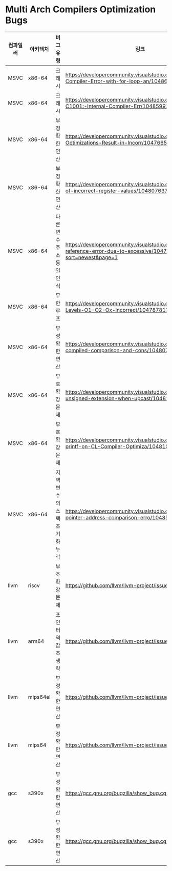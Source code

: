 # Multi Arch Compilers Optimization Bugs


| 컴파일러 | 아키텍처 | 버그 유형 | 링크 |
| --- | --- | --- | --- |
| MSVC | x86-64 | 크래시 | https://developercommunity.visualstudio.com/t/Internal-Compiler-Error-with-for-loop-an/10486573 |
| MSVC | x86-64 | 크래시 | https://developercommunity.visualstudio.com/t/fatal-error-C1001:-Internal-Compiler-Err/10485991?sort=newest |
| MSVC | x86-64 | 부정확한 연산 | https://developercommunity.visualstudio.com/t/O2-and-Ox-Optimizations-Result-in-Incorr/10476654?sort=newest |
| MSVC | x86-64 | 부정확한 연산 | https://developercommunity.visualstudio.com/t/Comparison-of-incorrect-register-values/10480763?sort=newest |
| MSVC | x86-64 | 다른 변수 주소 동일 인식 | https://developercommunity.visualstudio.com/t/Memory-reference-error-due-to-excessive/10477735?sort=newest&page=1 |
| MSVC | x86-64 | 무한 루프 | https://developercommunity.visualstudio.com/t/Optimization-Levels-O1-O2-Ox-Incorrect/10478781?sort=newest |
| MSVC | x86-64 | 부정확한 연산| https://developercommunity.visualstudio.com/t/Incorrectly-compiled-comparison-and-cons/10480723?sort=newest |
| MSVC | x86-64 | 부호 확장 문제 | https://developercommunity.visualstudio.com/t/Incorrect-unsigned-extension-when-upcast/10481317?sort=newest |
| MSVC | x86-64 | 부호 확장 문제 | https://developercommunity.visualstudio.com/t/Impact-of-printf-on-CL-Compiler-Optimiza/10481033?sort=newest |
| MSVC | x86-64 | 지역 변수의 스택 초기화 누락 | https://developercommunity.visualstudio.com/t/Function-pointer-address-comparison-erro/10485960?sort=newest |
| llvm | riscv | 부호 확장 문제 | https://github.com/llvm/llvm-project/issues/68855 |
| llvm | arm64 | 포인터 역참조 생략 | https://github.com/llvm/llvm-project/issues/69294 |
| llvm | mips64el | 부정확한 연산 | https://github.com/llvm/llvm-project/issues/69328 |
| llvm | mips64 | 부정확한 연산 | https://github.com/llvm/llvm-project/issues/70495 |
| gcc | s390x | 부정확한 연산 | https://gcc.gnu.org/bugzilla/show_bug.cgi?id=112112 |
| gcc | s390x | 부정확한 연산 | https://gcc.gnu.org/bugzilla/show_bug.cgi?id=112274 |
